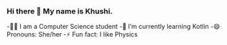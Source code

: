 ### Hi there 👋 My name is Khushi. 

-👩‍💻 I am a Computer Science student
-🌱 I’m currently learning Kotlin
-😄 Pronouns: She/her
-⚡ Fun fact: I like Physics

<!--
**khushi-1108/khushi-1108** is a ✨ _special_ ✨ repository because its `README.md` (this file) appears on your GitHub profile.

Here are some ideas to get you started:

- 👩‍💻 I am a Computer Science student 
- 🌱 I’m currently learning Kotlin 
- 😄 Pronouns: She/her
- ⚡ Fun fact: I like Physics
-->
